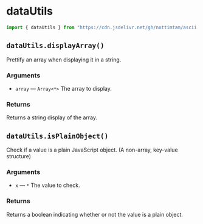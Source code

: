 # dataUtils

```js
import { dataUtils } from "https://cdn.jsdelivr.net/gh/nottimtam/ascii.js/dist/bundle.esm.js";
```

## `dataUtils.displayArray()`

Prettify an array when displaying it in a string.

### Arguments

-   `array` &mdash; `Array<*>` The array to display.

### Returns

Returns a string display of the array.

## `dataUtils.isPlainObject()`

Check if a value is a plain JavaScript object. (A non-array, key-value structure)

### Arguments

-   `x` &mdash; `*` The value to check.

### Returns

Returns a boolean indicating whether or not the value is a plain object.

